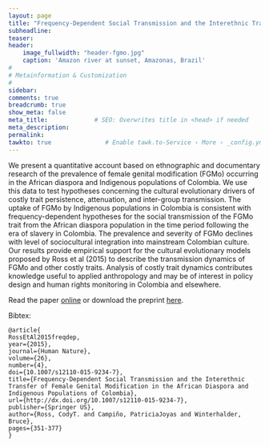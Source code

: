 ```yaml
---
layout: page
title: "Frequency-Dependent Social Transmission and the Interethnic Transfer of Female Genital Modification in the African Diaspora and Indigenous Populations of Colombia"
subheadline: 
teaser: 
header:
    image_fullwidth: "header-fgmo.jpg"
    caption: 'Amazon river at sunset, Amazonas, Brazil'
#
# Metainformation & Customization
#
sidebar: 
comments: true
breadcrumb: true
show_meta: false
meta_title:             # SEO: Overwrites title in <head> if needed
meta_description:
permalink:
tawkto: true               # Enable tawk.to-Service › More › _config.yml
---
```


We present a quantitative account based on ethnographic and documentary research of the prevalence of female genital modification (FGMo) occurring in the African diaspora and Indigenous populations of Colombia.  We use this data to test hypotheses concerning the cultural evolutionary drivers of costly trait persistence, attenuation, and inter-group transmission.  The uptake of FGMo by Indigenous populations in Colombia is consistent with frequency-dependent hypotheses for the social transmission of the FGMo trait from the African diaspora population in the time period following the era of slavery in Colombia.  The prevalence and severity of FGMo declines with level of sociocultural integration into mainstream Colombian culture.  Our results provide empirical support for the cultural evolutionary models proposed by Ross et al (2015) to describe the transmission dynamics of FGMo and other costly traits.  Analysis of costly trait dynamics contributes knowledge useful to applied anthropology and may be of interest in policy design and human rights monitoring in Colombia and elsewhere. 

Read the paper [online][1] or download the preprint [here][2].

Bibtex:
```
@article{
RossEtAl2015freqdep,
year={2015},
journal={Human Nature},
volume={26},
number={4},
doi={10.1007/s12110-015-9234-7},
title={Frequency-Dependent Social Transmission and the Interethnic Transfer of Female Genital Modification in the African Diaspora and Indigenous Populations of Colombia},
url={http://dx.doi.org/10.1007/s12110-015-9234-7},
publisher={Springer US},
author={Ross, CodyT. and Campiño, PatriciaJoyas and Winterhalder, Bruce},
pages={351-377}
}
```


 [1]: http://dx.doi.org/10.1007/s12110-015-9234-7
 [2]: https://github.com/Ctross/ctross.github.io/blob/master/pdfs/ColombiaFGMo.pdf
 

